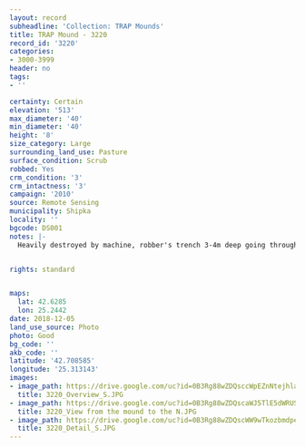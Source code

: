 ```yaml
---
layout: record
subheadline: 'Collection: TRAP Mounds'
title: TRAP Mound - 3220
record_id: '3220'
categories:
- 3000-3999
header: no
tags:
- ''

certainty: Certain
elevation: '513'
max_diameter: '40'
min_diameter: '40'
height: '8'
size_category: Large
surrounding_land_use: Pasture
surface_condition: Scrub
robbed: Yes
crm_condition: '3'
crm_intactness: '3'
campaign: '2010'
source: Remote Sensing
municipality: Shipka
locality: ''
bgcode: DS001
notes: |-
  Heavily destroyed by machine, robber's trench 3-4m deep going through the middle of the mound.


rights: standard


maps:
  lat: 42.6285
  lon: 25.2442
date: 2018-12-05
land_use_source: Photo
photo: Good
bg_code: ''
akb_code: ''
latitude: '42.708585'
longitude: '25.313143'
images:
- image_path: https://drive.google.com/uc?id=0B3Rg88wZDQsccWpEZnNtejhlanM
  title: 3220_Overview_S.JPG
- image_path: https://drive.google.com/uc?id=0B3Rg88wZDQscaWJ5TlE5dWRUSkU
  title: 3220_View from the mound to the N.JPG
- image_path: https://drive.google.com/uc?id=0B3Rg88wZDQscWW9wTkozbmdpekU
  title: 3220_Detail_S.JPG
---
```

